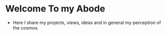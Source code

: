 # Welcome To my Abode

- Here I share my projects, views, ideas and in general my perception of the cosmos.